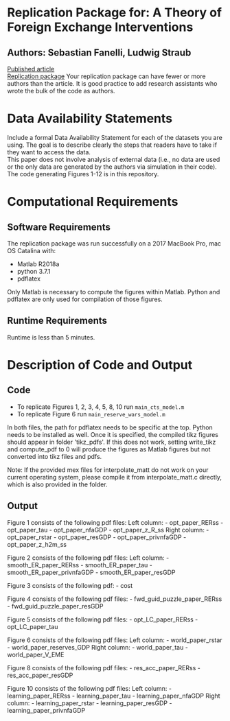 # Replication Package for: A Theory of Foreign Exchange Interventions
## Authors: Sebastian Fanelli, Ludwig Straub
[Published article](https://doi.org/10.1093/restud/rdab013)<br/>
[Replication package](http://doi.org/10.5281/zenodo.4452649)
<annotate>Your replication package can have fewer or more authors than the article. It is good practice to add research assistants who wrote the bulk of the code as authors.</annotate><br/>
# Data Availability Statements
<annotate>Include a formal Data Availability Statement for each of the datasets you are using. The goal is to describe clearly the steps that readers have to take if they want to access the data.</annotate><br/>
This paper does not involve analysis of external data (i.e., no data are used or the only data are generated by the authors via simulation in their code). The code generating Figures 1-12 is in this repository.

# Computational Requirements
## Software Requirements
The replication package was run successfully on a 2017 MacBook Pro, mac OS Catalina with:
 - Matlab R2018a
 - python 3.7.1
 - pdflatex

Only Matlab is necessary to compute the figures within Matlab. Python and pdflatex are only used for compilation of those figures.

## Runtime Requirements
Runtime is less than 5 minutes.
# Description of Code and Output
## Code
- To replicate Figures 1, 2, 3, 4, 5, 8, 10 run `main_cts_model.m`
- To replicate Figure 6 run `main_reserve_wars_model.m`<br/>

In both files, the path for pdflatex needs to be specific at the top. Python needs to be installed as well. Once it is specified, the compiled tikz figures should appear in folder 'tikz_pdfs'. If this does not work, setting write_tikz and compute_pdf to 0 will produce the figures as Matlab figures but not converted into tikz files and pdfs.<br/>

Note: If the provided mex files for interpolate_matt do not work on your current operating system, please compile it from interpolate_matt.c directly, which is also provided in the folder.
## Output
Figure 1 consists of the following pdf files:
	Left column:
	 - opt_paper_RERss
	 - opt_paper_tau
	 - opt_paper_nfaGDP
	 - opt_paper_z_R_ss
	Right column:
	 - opt_paper_rstar
	 - opt_paper_resGDP
	 - opt_paper_privnfaGDP
	 - opt_paper_z_h2m_ss

Figure 2 consists of the following pdf files:
	Left column:
	 - smooth_ER_paper_RERss
	 - smooth_ER_paper_tau
	 - smooth_ER_paper_privnfaGDP
	 - smooth_ER_paper_resGDP

Figure 3 consists of the following pdf:
	 - cost

Figure 4 consists of the following pdf files:
	 - fwd_guid_puzzle_paper_RERss
	 - fwd_guid_puzzle_paper_resGDP

Figure 5 consists of the following pdf files:
	 - opt_LC_paper_RERss
	 - opt_LC_paper_tau

Figure 6 consists of the following pdf files:
	Left column:
	 - world_paper_rstar
	 - world_paper_reserves_GDP
	Right column:
	 - world_paper_tau
	 - world_paper_V_EME

Figure 8 consists of the following pdf files:
	 - res_acc_paper_RERss
	 - res_acc_paper_resGDP

Figure 10 consists of the following pdf files:
	Left column:
	 - learning_paper_RERss
	 - learning_paper_tau
	 - learning_paper_nfaGDP
	Right column:
	 - learning_paper_rstar
	 - learning_paper_resGDP
	 - learning_paper_privnfaGDP
